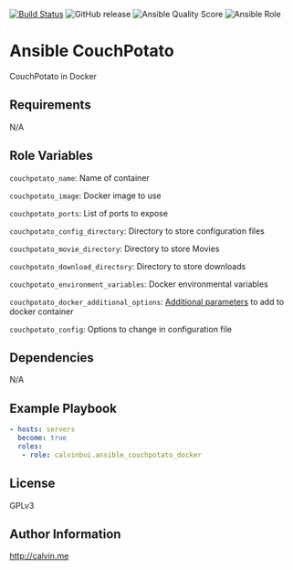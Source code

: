 [![Build Status](https://travis-ci.com/calvinbui/ansible-couchpotato-docker.svg?branch=master)](https://travis-ci.com/calvinbui/ansible-couchpotato-docker)
![GitHub release](https://img.shields.io/github/release/calvinbui/ansible-couchpotato-docker.svg)
![Ansible Quality Score](https://img.shields.io/ansible/quality/40536.svg)
![Ansible Role](https://img.shields.io/ansible/role/d/40536.svg)

# Ansible CouchPotato

CouchPotato in Docker

##  Requirements

N/A

## Role Variables

`couchpotato_name`: Name of container

`couchpotato_image`: Docker image to  use

`couchpotato_ports`: List of ports to expose

`couchpotato_config_directory`: Directory to store configuration files

`couchpotato_movie_directory`: Directory to store Movies

`couchpotato_download_directory`: Directory to store downloads

`couchpotato_environment_variables`: Docker environmental variables

`couchpotato_docker_additional_options`: [Additional parameters](https://docs.ansible.com/ansible/latest/modules/docker_container_module.html) to add to docker container

`couchpotato_config`: Options to change in configuration file

## Dependencies

N/A

## Example Playbook

```yaml
- hosts: servers
  become: true
  roles:
   - role: calvinbui.ansible_couchpotato_docker
```

## License

GPLv3

## Author Information

http://calvin.me
